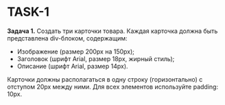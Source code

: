 # TASK-1
**Задача 1.** Создать три карточки товара. Каждая карточка должна быть
представлена div-блоком, содержащим:
- Изображение (размер 200px на 150px);
- Заголовок (шрифт Arial, размер 18px, жирный стиль);
- Описание (шрифт Arial, размер 14px).

Карточки должны располагаться в одну строку (горизонтально) с отступом 20px
между ними. Для всех элементов используйте padding: 10px.
